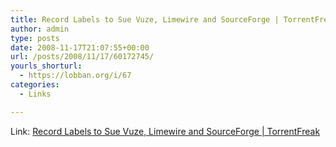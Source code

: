 ```yaml
---
title: Record Labels to Sue Vuze, Limewire and SourceForge | TorrentFreak
author: admin
type: posts
date: 2008-11-17T21:07:55+00:00
url: /posts/2008/11/17/60172745/
yourls_shorturl:
  - https://lobban.org/i/67
categories:
  - Links

---
```

Link: [Record Labels to Sue Vuze, Limewire and SourceForge | TorrentFreak][1]

 [1]: http://torrentfreak.com/record-labels-to-sue-vuze-limewire-and-sourceforge-081114/